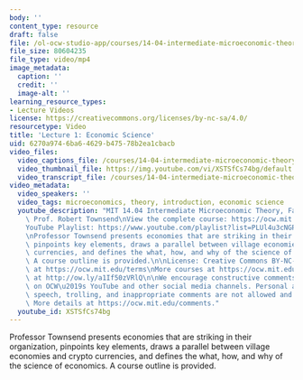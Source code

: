 ```yaml
---
body: ''
content_type: resource
draft: false
file: /ol-ocw-studio-app/courses/14-04-intermediate-microeconomic-theory-fall-2020/ocw_1404_lecture01_2020sep01_360p_16_9.mp4
file_size: 80604235
file_type: video/mp4
image_metadata:
  caption: ''
  credit: ''
  image-alt: ''
learning_resource_types:
- Lecture Videos
license: https://creativecommons.org/licenses/by-nc-sa/4.0/
resourcetype: Video
title: 'Lecture 1: Economic Science'
uid: 6270a974-6ba6-4629-b475-78b2ea1cbacb
video_files:
  video_captions_file: /courses/14-04-intermediate-microeconomic-theory-fall-2020/1wT4LlWES6eJ7B_LEMh0Dvovwbs_EuKmy_transcript.webvtt
  video_thumbnail_file: https://img.youtube.com/vi/XSTSfCs74bg/default.jpg
  video_transcript_file: /courses/14-04-intermediate-microeconomic-theory-fall-2020/1wT4LlWES6eJ7B_LEMh0Dvovwbs_EuKmy_transcript.pdf
video_metadata:
  video_speakers: ''
  video_tags: microeconomics, theory, introduction, economic science
  youtube_description: "MIT 14.04 Intermediate Microeconomic Theory, Fall 2020\nInstructor:\
    \ Prof. Robert Townsend\nView the complete course: https://ocw.mit.edu/courses/14-04-intermediate-microeconomic-theory-fall-2020/\n\
    YouTube Playlist: https://www.youtube.com/playlist?list=PLUl4u3cNGP63wnrKge9vllow3Y2OOOKqF\n\
    \nProfessor Townsend presents economies that are striking in their organization,\
    \ pinpoints key elements, draws a parallel between village economies and crypto\
    \ currencies, and defines the what, how, and why of the science of economics.\
    \ A course outline is provided.\n\nLicense: Creative Commons BY-NC-SA\nMore information\
    \ at https://ocw.mit.edu/terms\nMore courses at https://ocw.mit.edu\nSupport OCW\
    \ at http://ow.ly/a1If50zVRlQ\n\nWe encourage constructive comments and discussion\
    \ on OCW\u2019s YouTube and other social media channels. Personal attacks, hate\
    \ speech, trolling, and inappropriate comments are not allowed and may be removed.\
    \ More details at https://ocw.mit.edu/comments."
  youtube_id: XSTSfCs74bg
---
```

Professor Townsend presents economies that are striking in their organization, pinpoints key elements, draws a parallel between village economies and crypto currencies, and defines the what, how, and why of the science of economics. A course outline is provided.